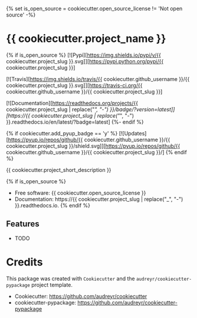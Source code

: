 {% set is_open_source = cookiecutter.open_source_license != 'Not open source' -%}
# {{ cookiecutter.project_name }}

{% if is_open_source %}
[![Pypi][https://img.shields.io/pypi/v/{{ cookiecutter.project_slug }}.svg]][https://pypi.python.org/pypi/{{ cookiecutter.project_slug }}]

[![Travis][https://img.shields.io/travis/{{ cookiecutter.github_username }}/{{ cookiecutter.project_slug }}.svg]][https://travis-ci.org/{{ cookiecutter.github_username }}/{{ cookiecutter.project_slug }}]

[![Documentation][https://readthedocs.org/projects/{{ cookiecutter.project_slug | replace("_", "-") }}/badge/?version=latest]][https://{{ cookiecutter.project_slug | replace("_", "-") }}.readthedocs.io/en/latest/?badge=latest]
{%- endif %}

{% if cookiecutter.add_pyup_badge == 'y' %}
[![Updates][https://pyup.io/repos/github/{{ cookiecutter.github_username }}/{{ cookiecutter.project_slug }}/shield.svg]][https://pyup.io/repos/github/{{ cookiecutter.github_username }}/{{ cookiecutter.project_slug }}/]
{% endif %}


{{ cookiecutter.project_short_description }}

{% if is_open_source %}
* Free software: {{ cookiecutter.open_source_license }}
* Documentation: https://{{ cookiecutter.project_slug | replace("_", "-") }}.readthedocs.io.
{% endif %}

## Features

* TODO

# Credits

This package was created with `Cookiecutter` and the `audreyr/cookiecutter-pypackage` project template.

 * Cookiecutter: https://github.com/audreyr/cookiecutter
 * cookiecutter-pypackage: https://github.com/audreyr/cookiecutter-pypackage
